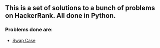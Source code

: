 ## This is a set of solutions to a bunch of problems on HackerRank. All done in **Python.**

### Problems done are:
* [Swap Case](https://www.hackerrank.com/challenges/swap-case/problem?utm_campaign=challenge-recommendation&utm_medium=email&utm_source=7-day-campaign)
